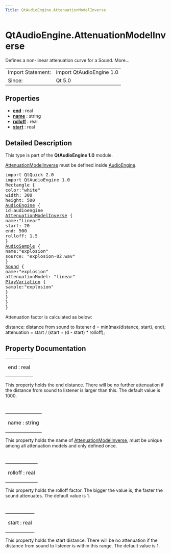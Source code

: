 ```yaml
---
Title: QtAudioEngine.AttenuationModelInverse
---
```


# QtAudioEngine.AttenuationModelInverse

<span class="subtitle"></span>
<!-- $$$AttenuationModelInverse-brief -->
<p>Defines a non-linear attenuation curve for a Sound. More...</p>
<!-- @@@AttenuationModelInverse -->
<table class="alignedsummary">
<tr><td class="memItemLeft rightAlign topAlign"> Import Statement:</td><td class="memItemRight bottomAlign"> import QtAudioEngine 1.0</td></tr><tr><td class="memItemLeft rightAlign topAlign"> Since:</td><td class="memItemRight bottomAlign">  Qt 5.0</td></tr></table><ul>
</ul>
<h2 id="properties">Properties</h2>
<ul>
<li class="fn"><b><b><a href="#end-prop">end</a></b></b> : real</li>
<li class="fn"><b><b><a href="#name-prop">name</a></b></b> : string</li>
<li class="fn"><b><b><a href="#rolloff-prop">rolloff</a></b></b> : real</li>
<li class="fn"><b><b><a href="#start-prop">start</a></b></b> : real</li>
</ul>
<!-- $$$AttenuationModelInverse-description -->
<h2 id="details">Detailed Description</h2>
</p>
<p>This type is part of the <b>QtAudioEngine 1.0</b> module.</p>
<p><a href="index.html">AttenuationModelInverse</a> must be defined inside <a href="QtAudioEngine.AudioEngine.md">AudioEngine</a>.</p>
<pre class="qml">import QtQuick 2.0
import QtAudioEngine 1.0
<span class="type">Rectangle</span> {
<span class="name">color</span>:<span class="string">&quot;white&quot;</span>
<span class="name">width</span>: <span class="number">300</span>
<span class="name">height</span>: <span class="number">500</span>
<span class="type"><a href="QtAudioEngine.AudioEngine.md">AudioEngine</a></span> {
<span class="name">id</span>:<span class="name">audioengine</span>
<span class="type"><a href="index.html">AttenuationModelInverse</a></span> {
<span class="name">name</span>:<span class="string">&quot;linear&quot;</span>
<span class="name">start</span>: <span class="number">20</span>
<span class="name">end</span>: <span class="number">500</span>
<span class="name">rolloff</span>: <span class="number">1.5</span>
}
<span class="type"><a href="QtAudioEngine.AudioSample.md">AudioSample</a></span> {
<span class="name">name</span>:<span class="string">&quot;explosion&quot;</span>
<span class="name">source</span>: <span class="string">&quot;explosion-02.wav&quot;</span>
}
<span class="type"><a href="QtAudioEngine.Sound.md">Sound</a></span> {
<span class="name">name</span>:<span class="string">&quot;explosion&quot;</span>
<span class="name">attenuationModel</span>: <span class="string">&quot;linear&quot;</span>
<span class="type"><a href="QtAudioEngine.PlayVariation.md">PlayVariation</a></span> {
<span class="name">sample</span>:<span class="string">&quot;explosion&quot;</span>
}
}
}
}</pre>
<p>Attenuation factor is calculated as below:</p>
<p>distance: distance from sound to listener d = min(max(distance, start), end); attenuation = start / (start + (d - start) * rolloff);</p>
<!-- @@@AttenuationModelInverse -->
<h2>Property Documentation</h2>
<!-- $$$end -->
<table class="qmlname"><tr valign="top" id="end-prop"><td class="tblQmlPropNode"><p><span class="name">end</span> : <span class="type">real</span></p></td></tr></table><p>This property holds the end distance. There will be no further attenuation if the distance from sound to listener is larger than this. The default value is 1000.</p>
<!-- @@@end -->
<br/>
<!-- $$$name -->
<table class="qmlname"><tr valign="top" id="name-prop"><td class="tblQmlPropNode"><p><span class="name">name</span> : <span class="type">string</span></p></td></tr></table><p>This property holds the name of <a href="index.html">AttenuationModelInverse</a>, must be unique among all attenuation models and only defined once.</p>
<!-- @@@name -->
<br/>
<!-- $$$rolloff -->
<table class="qmlname"><tr valign="top" id="rolloff-prop"><td class="tblQmlPropNode"><p><span class="name">rolloff</span> : <span class="type">real</span></p></td></tr></table><p>This property holds the rolloff factor. The bigger the value is, the faster the sound attenuates. The default value is 1.</p>
<!-- @@@rolloff -->
<br/>
<!-- $$$start -->
<table class="qmlname"><tr valign="top" id="start-prop"><td class="tblQmlPropNode"><p><span class="name">start</span> : <span class="type">real</span></p></td></tr></table><p>This property holds the start distance. There will be no attenuation if the distance from sound to listener is within this range. The default value is 1.</p>
<!-- @@@start -->
<br/>
